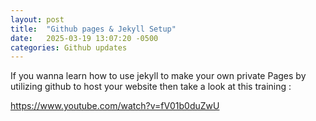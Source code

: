 ```yaml
---
layout: post
title:  "Github pages & Jekyll Setup"
date:   2025-03-19 13:07:20 -0500
categories: Github updates
---
```


If you wanna learn how to use jekyll to make your own private Pages by utilizing github to host your website then take a look at this training : 

https://www.youtube.com/watch?v=fV01b0duZwU
